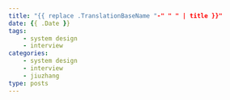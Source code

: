 ```yaml
---
title: "{{ replace .TranslationBaseName "-" " " | title }}"
date: {{ .Date }}
tags:
    - system design
    - interview
categories:
    - system design
    - interview
    - jiuzhang
type: posts
---
```


<!--more-->
